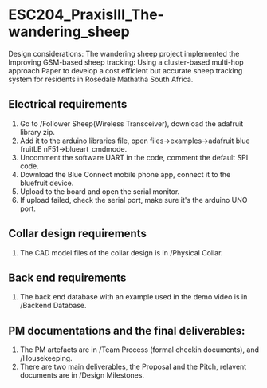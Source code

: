 # ESC204_PraxisIII_The-wandering_sheep

Design considerations:
The wandering sheep project implemented the Improving GSM-based sheep tracking: Using a cluster-based multi-hop approach Paper to develop a cost efficient but accurate sheep tracking system for residents in Rosedale Mathatha South Africa.


## Electrical requirements
1. Go to /Follower Sheep(Wireless Transceiver), download the adafruit library zip.
2. Add it to the arduino libraries file, open files->examples->adafruit blue fruitLE nF51->blueart_cmdmode.
3. Uncomment the software UART in the code, comment the default SPI code.
4. Download the Blue Connect mobile phone app, connect it to the bluefruit device.
5. Upload to the board and open the serial monitor.
6. If upload failed, check the serial port, make sure it's the arduino UNO port.

## Collar design requirements
1. The CAD model files of the collar design is in /Physical Collar.

## Back end requirements
1. The back end database with an example used in the demo video is in /Backend Database.

## PM documentations and the final deliverables:
1. The PM artefacts are in /Team Process (formal checkin documents), and /Housekeeping.
2. There are two main deliverables, the Proposal and the Pitch, relavent documents are in /Design Milestones.

